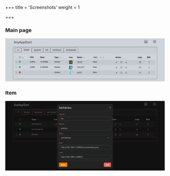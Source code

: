 +++
title = 'Screenshots'
weight = 1

+++

### Main page
![Screenshot](https://raw.githubusercontent.com/aceberg/AnyAppStart/refs/heads/main/assets/Screenshot_07.png)

### Item
![Screenshot](https://raw.githubusercontent.com/aceberg/AnyAppStart/refs/heads/main/assets/Screenshot_04.png)